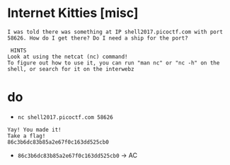 # Internet Kitties [misc]
```
I was told there was something at IP shell2017.picoctf.com with port 58626. How do I get there? Do I need a ship for the port?

 HINTS
Look at using the netcat (nc) command!
To figure out how to use it, you can run "man nc" or "nc -h" on the shell, or search for it on the interwebz
```

# do
- `nc shell2017.picoctf.com 58626`
```
Yay! You made it!
Take a flag!
86c3b6dc83b85a2e67f0c163dd525cb0
```
- `86c3b6dc83b85a2e67f0c163dd525cb0` -> AC
